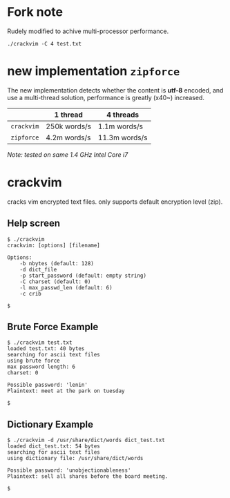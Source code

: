 # Fork note

Rudely modified to achive multi-processor performance.

```
./crackvim -C 4 test.txt
```

# new implementation `zipforce`

The new implementation detects whether the content is **utf-8** encoded, and use a multi-thread solution, performance is greatly (x40~) increased.


|            | 1 thread     | 4 threads     |
| ---------- | ------------ | ------------- |
| `crackvim` | 250k words/s | 1.1m words/s  |
| `zipforce` | 4.2m words/s | 11.3m words/s |

_Note: tested on same 1.4 GHz Intel Core i7_

# crackvim

cracks vim encrypted text files. only supports default encryption level (zip).

## Help screen

    $ ./crackvim
    crackvim: [options] [filename]

    Options:
    	-b nbytes (default: 128)
    	-d dict_file
    	-p start_password (default: empty string)
    	-C charset (default: 0)
    	-l max_passwd_len (default: 6)
    	-c crib

    $

## Brute Force Example

    $ ./crackvim test.txt
    loaded test.txt: 40 bytes
    searching for ascii text files
    using brute force
    max password length: 6
    charset: 0

    Possible password: 'lenin'
    Plaintext: meet at the park on tuesday

    $

## Dictionary Example

    $ ./crackvim -d /usr/share/dict/words dict_test.txt
    loaded dict_test.txt: 54 bytes
    searching for ascii text files
    using dictionary file: /usr/share/dict/words

    Possible password: 'unobjectionableness'
    Plaintext: sell all shares before the board meeting.

    $
